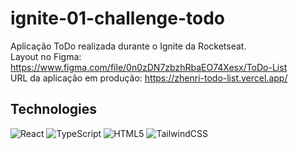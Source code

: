 ﻿# ignite-01-challenge-todo
Aplicação ToDo realizada durante o Ignite da Rocketseat.
<br>
Layout no Figma: https://www.figma.com/file/0n0zDN7zbzhRbaEO74Xesx/ToDo-List
<br>
URL da aplicação em produção: https://zhenri-todo-list.vercel.app/
## Technologies
![React](https://img.shields.io/badge/react-%2320232a.svg?style=for-the-badge&logo=react&logoColor=%2361DAFB)
![TypeScript](https://img.shields.io/badge/typescript-%23007ACC.svg?style=for-the-badge&logo=typescript&logoColor=white)
![HTML5](https://img.shields.io/badge/html5-%23E34F26.svg?style=for-the-badge&logo=html5&logoColor=white)
![TailwindCSS](https://img.shields.io/badge/tailwindcss-%2338B2AC.svg?style=for-the-badge&logo=tailwind-css&logoColor=white)

